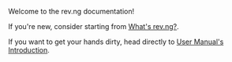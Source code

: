 Welcome to the rev.ng documentation!

If you're new, consider starting from [What's rev.ng?](what-is-revng.md).

If you want to get your hands dirty, head directly to [User Manual's Introduction](user-manual/index.md).
